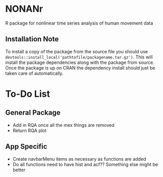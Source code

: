 # NONANr
R package for nonlinear time series analysis of human movement data

## Installation Note
To install a copy of the package from the source file you should use
```devtools::install_local('pathtofile/packagename.tar.gz')```. 
This will install the package dependencies along with the package from source. Once the package is up on CRAN the dependency install should just be taken care of automatically.


# To-Do List

## General Package
- Add in RQA once all the mex things are removed
- Return RQA plot

## App Specific
- Create navbarMenu items as necessary as functions are added
- Do all functions need to have hist and acf?? Something else might be better
